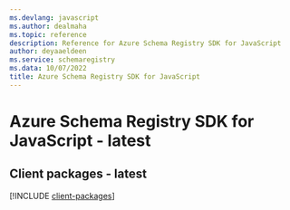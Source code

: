 ```yaml
---
ms.devlang: javascript
ms.author: dealmaha
ms.topic: reference
description: Reference for Azure Schema Registry SDK for JavaScript
author: deyaaeldeen
ms.service: schemaregistry
ms.data: 10/07/2022
title: Azure Schema Registry SDK for JavaScript
---
```

# Azure Schema Registry SDK for JavaScript - latest

## Client packages - latest
[!INCLUDE [client-packages](schema-registry-client-index.md)]